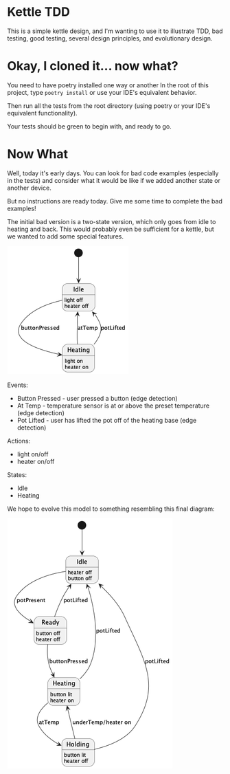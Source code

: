 # Kettle TDD 

This is a simple kettle design, and I'm wanting to use it
to illustrate TDD, bad testing, good testing, several design
principles, and evolutionary design. 

# Okay, I cloned it... now what?
You need to have poetry installed one way or another
In the root of this project, type 
`poetry install`
or use your IDE's equivalent behavior.

Then run all the tests from the root directory (using poetry
or your IDE's equivalent functionality).

Your tests should be green to begin with, and ready to go.

# Now What

Well, today it's early days. You can look for bad code 
examples (especially in the tests) and consider what it 
would be like if we added another state or another device.

But no instructions are ready today. Give me some time 
to complete the bad examples!

The initial bad version is a two-state version, which only goes from idle to heating and back.
This would probably even be sufficient for a kettle, but we wanted to add some special features.


![kettle_1.png](UML%2Fkettle_1.png)

Events:
* Button Pressed - user pressed a button (edge detection)
* At Temp - temperature sensor is at or above the preset temperature (edge detection)
* Pot Lifted - user has lifted the pot off of the heating base (edge detection)

Actions:
* light on/off
* heater on/off

States:
* Idle
* Heating


We hope to evolve this model to something resembling this final diagram:

![kettle_done.png](UML%2Fkettle_done.png)